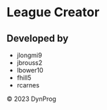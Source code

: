 # League Creator
## Developed by
* jlongmi9
* jbrouss2
* lbower10
* fhill5
* rcarnes

© 2023 DynProg